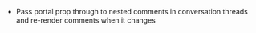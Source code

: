 - Pass portal prop through to nested comments in conversation threads and re-render comments when it changes